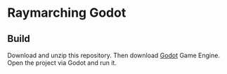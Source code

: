 # Raymarching Godot

## Build

Download and unzip this repository. Then download [Godot](https://godotengine.org/download) Game Engine. Open the project via Godot and run it.